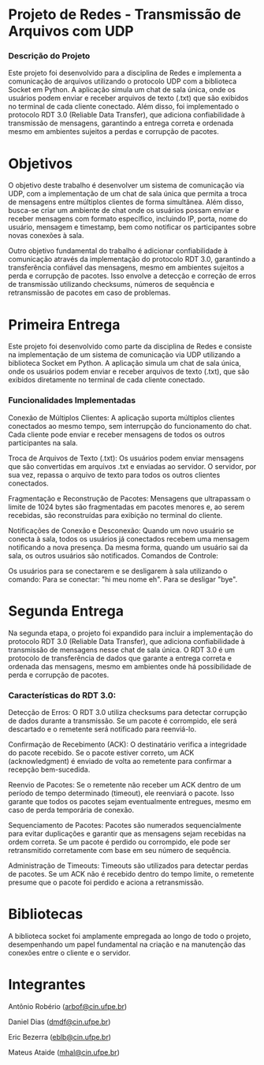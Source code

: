 # Projeto de Redes - Transmissão de Arquivos com UDP

### Descrição do Projeto
Este projeto foi desenvolvido para a disciplina de Redes e implementa a comunicação de arquivos utilizando o protocolo UDP com a biblioteca Socket em Python. A aplicação simula um chat de sala única, onde os usuários podem enviar e receber arquivos de texto (.txt) que são exibidos no terminal de cada cliente conectado. Além disso, foi implementado o protocolo RDT 3.0 (Reliable Data Transfer), que adiciona confiabilidade à transmissão de mensagens, garantindo a entrega correta e ordenada mesmo em ambientes sujeitos a perdas e corrupção de pacotes.


# Objetivos
O objetivo deste trabalho é desenvolver um sistema de comunicação via UDP, com a implementação de um chat de sala única que permita a troca de mensagens entre múltiplos clientes de forma simultânea. Além disso, busca-se criar um ambiente de chat onde os usuários possam enviar e receber mensagens com formato específico, incluindo IP, porta, nome do usuário, mensagem e timestamp, bem como notificar os participantes sobre novas conexões à sala.

Outro objetivo fundamental do trabalho é adicionar confiabilidade à comunicação através da implementação do protocolo RDT 3.0, garantindo a transferência confiável das mensagens, mesmo em ambientes sujeitos a perda e corrupção de pacotes. Isso envolve a detecção e correção de erros de transmissão utilizando checksums, números de sequência e retransmissão de pacotes em caso de problemas.


# Primeira Entrega
Este projeto foi desenvolvido como parte da disciplina de Redes e consiste na implementação de um sistema de comunicação via UDP utilizando a biblioteca Socket em Python. A aplicação simula um chat de sala única, onde os usuários podem enviar e receber arquivos de texto (.txt), que são exibidos diretamente no terminal de cada cliente conectado.
### Funcionalidades Implementadas
Conexão de Múltiplos Clientes:
A aplicação suporta múltiplos clientes conectados ao mesmo tempo, sem interrupção do funcionamento do chat. Cada cliente pode enviar e receber mensagens de todos os outros participantes na sala.

Troca de Arquivos de Texto (.txt):
Os usuários podem enviar mensagens que são convertidas em arquivos .txt e enviadas ao servidor. O servidor, por sua vez, repassa o arquivo de texto para todos os outros clientes conectados.

Fragmentação e Reconstrução de Pacotes:
Mensagens que ultrapassam o limite de 1024 bytes são fragmentadas em pacotes menores e, ao serem recebidas, são reconstruídas para exibição no terminal do cliente.

Notificações de Conexão e Desconexão:
Quando um novo usuário se conecta à sala, todos os usuários já conectados recebem uma mensagem notificando a nova presença. Da mesma forma, quando um usuário sai da sala, os outros usuários são notificados.
Comandos de Controle:

Os usuários para se conectarem e se desligarem à sala utilizando o comando:
Para se conectar: "hi meu nome eh". Para se desligar "bye".

# Segunda Entrega
Na segunda etapa, o projeto foi expandido para incluir a implementação do protocolo RDT 3.0 (Reliable Data Transfer), que adiciona confiabilidade à transmissão de mensagens nesse chat de sala única. O RDT 3.0 é um protocolo de transferência de dados que garante a entrega correta e ordenada das mensagens, mesmo em ambientes onde há possibilidade de perda e corrupção de pacotes.

### Características do RDT 3.0:
Detecção de Erros: O RDT 3.0 utiliza checksums para detectar corrupção de dados durante a transmissão. Se um pacote é corrompido, ele será descartado e o remetente será notificado para reenviá-lo.

Confirmação de Recebimento (ACK): O destinatário verifica a integridade do pacote recebido. Se o pacote estiver correto, um ACK (acknowledgment) é enviado de volta ao remetente para confirmar a recepção bem-sucedida.

Reenvio de Pacotes: Se o remetente não receber um ACK dentro de um período de tempo determinado (timeout), ele reenviará o pacote. Isso garante que todos os pacotes sejam eventualmente entregues, mesmo em caso de perda temporária de conexão.

Sequenciamento de Pacotes: Pacotes são numerados sequencialmente para evitar duplicações e garantir que as mensagens sejam recebidas na ordem correta. Se um pacote é perdido ou corrompido, ele pode ser retransmitido corretamente com base em seu número de sequência.

Administração de Timeouts: Timeouts são utilizados para detectar perdas de pacotes. Se um ACK não é recebido dentro do tempo limite, o remetente presume que o pacote foi perdido e aciona a retransmissão.





# Bibliotecas
A biblioteca socket foi amplamente empregada ao longo de todo o projeto, desempenhando um papel fundamental na criação e na manutenção das conexões entre o cliente e o servidor.






# Integrantes
Antônio Robério (arbof@cin.ufpe.br)

Daniel Dias (dmdf@cin.ufpe.br)

Eric Bezerra (eblb@cin.ufpe.br)

Mateus Ataide (mhal@cin.ufpe.br)
